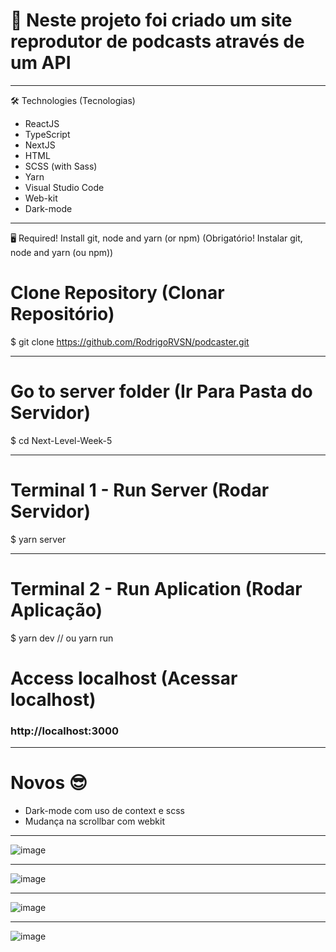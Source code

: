 # 🎤 Neste projeto foi criado um site reprodutor de podcasts através de um API

_________________________________________________________________________________________________________________________________________________________
🛠 Technologies (Tecnologias)
- ReactJS
- TypeScript
- NextJS
- HTML
- SCSS (with Sass)
- Yarn
- Visual Studio Code
- Web-kit
- Dark-mode

_________________________________________________________________________________________________________________________________________________________
🖥️ Required! Install git, node and yarn (or npm) (Obrigatório! Instalar git, node and yarn (ou npm))
# Clone Repository (Clonar Repositório)
$ git clone https://github.com/RodrigoRVSN/podcaster.git

_________________________________________________________________________________________________________________________________________________________
# Go to server folder (Ir Para Pasta do Servidor)
$ cd Next-Level-Week-5

_________________________________________________________________________________________________________________________________________________________
# Terminal 1 - Run Server (Rodar Servidor)
$ yarn server

_________________________________________________________________________________________________________________________________________________________
# Terminal 2 - Run Aplication (Rodar Aplicação)
$ yarn dev // ou yarn run
# Access localhost (Acessar localhost)
### http://localhost:3000

_________________________________________________________________________________________________________________________________________________________

# Novos 😎

- Dark-mode com uso de context e scss
- Mudança na scrollbar com webkit
_________________________________________________________________________________________________________________________________________________________
![image](https://user-images.githubusercontent.com/75763403/116004299-7c306f00-a5d8-11eb-8337-4a7672028f78.png)
_________________________________________________________________________________________________________________________________________________________
![image](https://user-images.githubusercontent.com/75763403/116004295-70dd4380-a5d8-11eb-919c-b20e1e9dd4a9.png)
____________________________________________________________________________________________________________________________________________________________
![image](https://user-images.githubusercontent.com/75763403/116004235-2f4c9880-a5d8-11eb-9cd7-a116d9e951ac.png)
____________________________________________________________________________________________________________________________________________________________
![image](https://user-images.githubusercontent.com/75763403/116004286-6327be00-a5d8-11eb-9366-324ac9c69c22.png)
